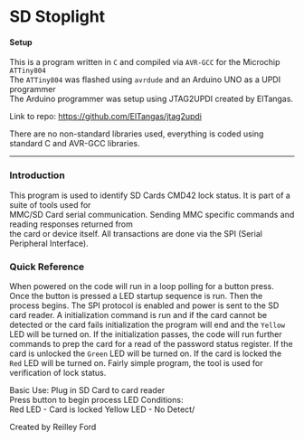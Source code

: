# SD Stoplight #

#### Setup ####
This is a program written in `C` and compiled via `AVR-GCC` for the Microchip `ATTiny804`  
The `ATTiny804` was flashed using `avrdude` and an Arduino UNO as a UPDI programmer  
The Arduino programmer was setup using JTAG2UPDI created by ElTangas.  

Link to repo: https://github.com/ElTangas/jtag2updi  

There are no non-standard libraries used, everything is coded using standard C and AVR-GCC libraries. 

- - - -

### Introduction ###
This program is used to identify SD Cards CMD42 lock status. It is part of a suite of tools used for  
MMC/SD Card serial communication. Sending MMC specific commands and reading responses returned from  
the card or device itself. All transactions are done via the SPI (Serial Peripheral Interface).   

### Quick Reference ###
When powered on the code will run in a loop polling for a button press. Once the button is pressed a LED startup sequence
is run. Then the process begins. The SPI protocol is enabled and power is sent to the SD card reader. A initialization 
command is run and if the card cannot be detected or the card fails initialization the program will end and the `Yellow`  
LED will be turned on. If the initialization passes, the code will run further commands to prep the card for a read of the 
password status register. If the card is unlocked the `Green` LED will be turned on. If the card is locked the `Red` LED
will be turned on. Fairly simple program, the tool is used for verification of lock status.


Basic Use:
Plug in SD Card to card reader  
Press button to begin process 
LED Conditions:  
Red LED - Card is locked
Yellow LED - No Detect/

Created by Reilley Ford
